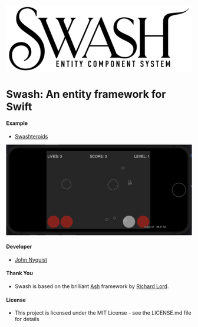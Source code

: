 ![Swash](images/swash.png)

# Swash: An entity framework for Swift

#### Example
- [Swashteroids](https://github.com/johnrnyquist/Swashteroids)


![Swashteroids](images/swashteroids.png)


#### Developer
- [John Nyquist](https://linkedin.com/in/nyquist)


#### Thank You
- Swash is based on the brilliant [Ash](https://github.com/richardlord/Ash) framework by [Richard Lord](https://richardlord.net). 


#### License
- This project is licensed under the MIT License - see the LICENSE.md file for details
